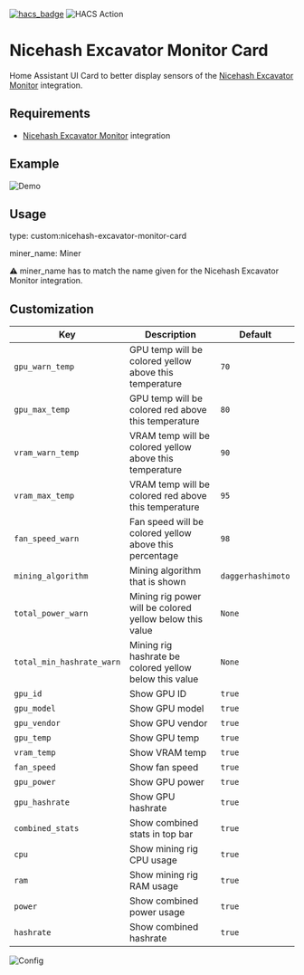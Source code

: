 
[![hacs_badge](https://img.shields.io/badge/HACS-Default-41BDF5.svg)](https://github.com/hacs/integration)
![HACS Action](https://github.com/MesserschmittX/hacs-nicehash-excavator/actions/workflows/hacs.yml/badge.svg?style=for-the-badge)


# Nicehash Excavator Monitor Card
Home Assistant UI Card to better display sensors of the [Nicehash Excavator Monitor](https://github.com/MesserschmittX/ha-nicehash-excavator-monitor) integration.


Requirements
------
- [Nicehash Excavator Monitor](https://github.com/MesserschmittX/ha-nicehash-excavator-monitor) integration


Example
------
![Demo](https://github.com/MesserschmittX/lovelace-nicehash-excavator-monitor-card/blob/bdb1e7395937f5c307aeb4f9e99d5ee0f4a79d0e/images/card_demo.png)


Usage
------
type: custom:nicehash-excavator-monitor-card

miner_name: Miner

⚠ miner_name has to match the name given for the Nicehash Excavator Monitor integration.


Customization
------

Key | Description | Default
------------ | ------------- | -------------
`gpu_warn_temp` | GPU temp will be colored yellow above this temperature | `70`
`gpu_max_temp` | GPU temp will be colored red above this temperature | `80`
`vram_warn_temp` | VRAM temp will be colored yellow above this temperature | `90`
`vram_max_temp` | VRAM temp will be colored red above this temperature | `95`
`fan_speed_warn` | Fan speed will be colored yellow above this percentage | `98`
`mining_algorithm` | Mining algorithm that is shown | `daggerhashimoto`
`total_power_warn` | Mining rig power will be colored yellow below this value | `None`
`total_min_hashrate_warn` | Mining rig hashrate be colored yellow below this value | `None`
`gpu_id` | Show GPU ID | `true`
`gpu_model` | Show GPU model | `true`
`gpu_vendor` | Show GPU vendor | `true`
`gpu_temp` | Show GPU temp | `true`
`vram_temp` | Show VRAM temp | `true`
`fan_speed` | Show fan speed | `true`
`gpu_power` | Show GPU power | `true`
`gpu_hashrate` | Show GPU hashrate | `true`
`combined_stats` | Show combined stats in top bar | `true`
`cpu` | Show mining rig CPU usage | `true`
`ram` | Show mining rig RAM usage | `true`
`power` | Show combined power usage | `true`
`hashrate` | Show combined hashrate | `true`

![Config](https://github.com/MesserschmittX/lovelace-nicehash-excavator-monitor-card/blob/02102895984b79f248cf21d85cb5419e64480dbf/images/card_config.png)
